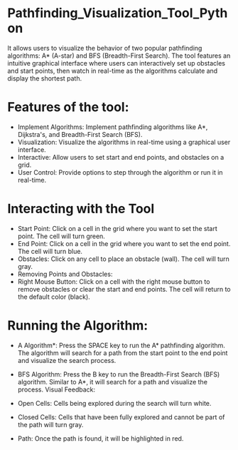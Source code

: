 # Pathfinding_Visualization_Tool_Python
It allows users to visualize the behavior of two popular pathfinding algorithms: A* (A-star) and BFS (Breadth-First Search). The tool features an intuitive graphical interface where users can interactively set up obstacles and start points, then watch in real-time as the algorithms calculate and display the shortest path.

# Features of the tool:

- Implement Algorithms: Implement pathfinding algorithms like A*, Dijkstra's, and Breadth-First Search (BFS).
- Visualization: Visualize the algorithms in real-time using a graphical user interface.
- Interactive: Allow users to set start and end points, and obstacles on a grid.
- User Control: Provide options to step through the algorithm or run it in real-time.

# Interacting with the Tool

- Start Point: Click on a cell in the grid where you want to set the start point. The cell will turn green.
- End Point: Click on a cell in the grid where you want to set the end point. The cell will turn blue.
- Obstacles: Click on any cell to place an obstacle (wall). The cell will turn gray.
- Removing Points and Obstacles:
- Right Mouse Button: Click on a cell with the right mouse button to remove obstacles or clear the start and end points. The cell will return to the default color (black).

# Running the Algorithm:

- A Algorithm*: Press the SPACE key to run the A* pathfinding algorithm. The algorithm will search for a path from the start point to the end point and visualize the search process.
- BFS Algorithm: Press the B key to run the Breadth-First Search (BFS) algorithm. Similar to A*, it will search for a path and visualize the process.
Visual Feedback:

- Open Cells: Cells being explored during the search will turn white.
- Closed Cells: Cells that have been fully explored and cannot be part of the path will turn gray.
- Path: Once the path is found, it will be highlighted in red.
